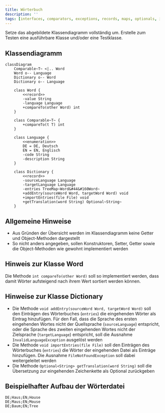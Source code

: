 ```yaml
---
title: Wörterbuch
description: ''
tags: [interfaces, comparators, exceptions, records, maps, optionals, io-streams]
---
```


Setze das abgebildete Klassendiagramm vollständig um. Erstelle zum Testen eine ausführbare Klasse und/oder eine Testklasse.

## Klassendiagramm

```mermaid
classDiagram
    Comparable~T~ <|.. Word
    Word o-- Language
    Dictionary o-- Word
    Dictionary o-- Language

    class Word {
        <<record>>
        -value String
        -language Language
        +compareTo(other Word) int
    }

    class Comparable~T~ {
        +compareTo(t T) int
    }

    class Language {
        <<enumeration>>
        DE = DE, Deutsch
        EN = EN, Englisch
        -code String
        -description String
    }

    class Dictionary {
        <<record>>
        -sourceLanguage Language
        -targetLanguage Language
        -entries TreeMap~Word&#44&#160Word~
        +addEntry(sourceWord Word, targetWord Word) void
        +importEntries(file File) void
        +getTranslation(word String) Optional~String~
    }
```

## Allgemeine Hinweise

- Aus Gründen der Übersicht werden im Klassendiagramm keine Getter und Object-Methoden dargestellt
- So nicht anders angegeben, sollen Konstruktoren, Setter, Getter sowie die Object-Methoden wie gewohnt implementiert werden

## Hinweis zur Klasse Word

Die Methode `int compareTo(other Word)` soll so implementiert werden, dass damit Wörter aufsteigend nach ihrem Wert sortiert werden können.

## Hinweise zur Klasse Dictionary

- Die Methode `void addEntry(sourceWord Word, targetWord Word)` soll den Einträgen des Wörterbuches (`entries`) die eingehenden Wörter als Eintrag hinzufügen. Für 
  den Fall, dass die Sprache des ersten eingehenden Wortes nicht der Quellsprache (`sourceLanguage`) entspricht, oder die Sprache des zweiten eingehenden Wortes 
  nicht der Zielsprache (`targetLanguage`) entspricht, soll die Ausnahme `InvalidLanguageException` ausgelöst werden
- Die Methode `void importEntries(file File)` soll den Einträgen des Wörterbuches (`entries`) die Wörter der eingehenden Datei als Einträge hinzufügen. Die Ausnahme
  `FileNotFoundException` soll dabei weitergeleitet werden
- Die Methode `Optional<String> getTranslation(word String)` soll die Übersetzung zur eingehenden Zeichenkette als Optional zurückgeben

## Beispielhafter Aufbau der Wörterdatei

```
DE;Haus;EN;House
DE;Maus;EN;Mouse
DE;Baum;EN;Tree
```
